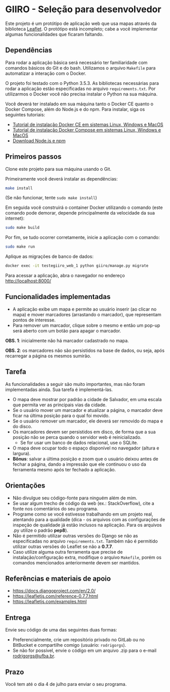 # GIIRO - Seleção para desenvolvedor

Este projeto é um protótipo de aplicação web que usa mapas através da biblioteca [Leaflet](http://leafletjs.com/). O protótipo está incompleto; cabe a você implementar algumas funcionalidades que ficaram faltando.

## Dependências

Para rodar a aplicação básica será necessário ter familiaridade com comandos básicos do Git e do bash. Utilizamos o arquivo `Makefile` para automatizar a interação com o Docker.

O projeto foi testado com o Python 3.5.3. As bibliotecas necessárias para rodar a aplicação estão especificadas no arquivo `requirements.txt`. Por utilizarmos o Docker você não precisa instalar o Python na sua máquina.

Você deverá ter instalado em sua máquina tanto o Docker CE quanto o Docker Compose, além do Node.js e do npm. Para instalar, siga os seguintes tutoriais:

- [Tutorial de instalação Docker CE em sistemas Linux, Windows e MacOS](https://docs.docker.com/install/#supported-platforms)
- [Tutorial de instalação Docker Compose em sistemas Linux, Windows e MacOS](https://docs.docker.com/compose/install/)
- [Download Node.js e npm](https://nodejs.org/en/download/)

## Primeiros passos

Clone este projeto para sua máquina usando o Git.

Primeiramente você deverá instalar as dependências:

``` bash
make install
```

(Se não funcionar, tente `sudo make install`)

Em seguida você construirá o container Docker utilizando o comando (este comando pode demorar, depende principalmente da velocidade da sua internet):

``` bash
sudo make build
```

Por fim, se tudo ocorrer corretamente, inicie a aplicação com o comando:

``` bash
sudo make run
```

Aplique as migrações de banco de dados:

```bash
docker exec -it testegiiro_web_1 python giiro/manage.py migrate
```

Para acessar a aplicação, abra o navegador no endereço <http://localhost:8000/>

## Funcionalidades implementadas

- A aplicação exibe um mapa e permite ao usuário inserir (ao clicar no mapa) e mover marcadores (arrastando o marcador), que representam pontos de interesse.
- Para remover um marcador, clique sobre o mesmo e então um pop-up será aberto com um botão para apagar o marcador.

**OBS. 1**: inicialmente não há marcador cadastrado no mapa.

**OBS. 2**: os marcadores não são persistidos na base de dados, ou seja, após recarregar a página os mesmos sumirão.

## Tarefa

As funcionalidades a seguir são muito importantes, mas não foram implementadas ainda. Sua tarefa é implementá-las.

- O mapa deve mostrar por padrão a cidade de Salvador, em uma escala que permita ver as principais vias da cidade.
- Se o usuário mover um marcador e atualizar a página, o marcador deve ficar na última posição para o qual foi movido.
- Se o usuário remover um marcador, ele deverá ser removido do mapa e do disco.
- Os marcadores devem ser persistidos em disco, de forma que a sua posição não se perca quando o servidor web é reinicializado.
    - Se for usar um banco de dados relacional, use o SQLite.
- O mapa deve ocupar todo o espaço disponível no navegador (altura e largura).
- **Bônus**: salvar a última posição e zoom que o usuário deixou antes de fechar a página, dando a impressão que ele continuou o uso da ferramenta mesmo após ter fechado a aplicação. 

## Orientações

- Não divulgue seu código-fonte para ninguém além de mim.
- Se usar algum trecho de código da web (ex.: StackOverflow), cite a fonte nos comentários do seu programa.
- Programe como se você estivesse trabalhando em um projeto real, atentando para a qualidade (dica - os arquivos com as configurações de inspeção de qualidade já estão inclusos na aplicação. Para os arquivos .py utilize o padrão **pep8**).
- Não é permitido utilizar outras versões do Django se não as especificadas no arquivo `requirements.txt`. Também não é permitido utilizar outras versões do Leaflet se não a **0.7.7**.
- Caso utilize alguma outra ferramenta que precise de instalação/configuração extra, modifique o arquivo `Makefile`, porém os comandos mencionados anteriormente devem ser mantidos.

## Referências e materiais de apoio

- <https://docs.djangoproject.com/en/2.0/>
- <https://leafletjs.com/reference-0.7.7.html>
- <https://leafletjs.com/examples.html>

## Entrega

Envie seu código de uma das seguintes duas formas:

- Preferencialmente, crie um repositório privado no GitLab ou no BitBucket e compartilhe comigo (usuário: `rodrigorgs`).
- Se não for possível, envie o código em um arquivo .zip para o e-mail <rodrigorgs@ufba.br>.

## Prazo

Você tem até o dia 4 de julho para enviar o seu programa.
